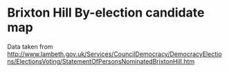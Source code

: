 # Brixton Hill By-election candidate map

Data taken from http://www.lambeth.gov.uk/Services/CouncilDemocracy/DemocracyElections/ElectionsVoting/StatementOfPersonsNominatedBrixtonHill.htm